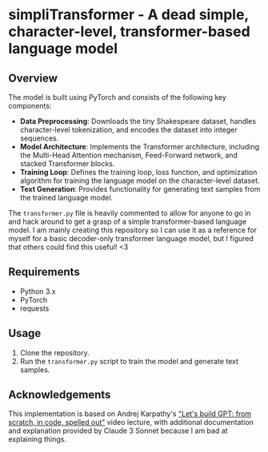 # simpliTransformer - A dead simple, character-level, transformer-based language model

## Overview

The model is built using PyTorch and consists of the following key components:

- **Data Preprocessing**: Downloads the tiny Shakespeare dataset, handles character-level tokenization, and encodes the dataset into integer sequences.
- **Model Architecture**: Implements the Transformer architecture, including the Multi-Head Attention mechanism, Feed-Forward network, and stacked Transformer blocks.
- **Training Loop**: Defines the training loop, loss function, and optimization algorithm for training the language model on the character-level dataset.
- **Text Generation**: Provides functionality for generating text samples from the trained language model.

The `transformer.py` file is heavily commented to allow for anyone to go in and hack around to get a grasp of a simple transformer-based language model. I am mainly creating this repository so I can use it as a reference for myself for a basic decoder-only transformer language model, but I figured that others could find this useful! <3

## Requirements

- Python 3.x
- PyTorch
- requests

## Usage

1. Clone the repository.
2. Run the `transformer.py` script to train the model and generate text samples.

## Acknowledgements

This implementation is based on Andrej Karpathy's ["Let's build GPT: from scratch, in code, spelled out"](https://www.youtube.com/watch?v=kCc8FmEb1nY) video lecture, with additional documentation and explanation provided by Claude 3 Sonnet because I am bad at explaining things.
